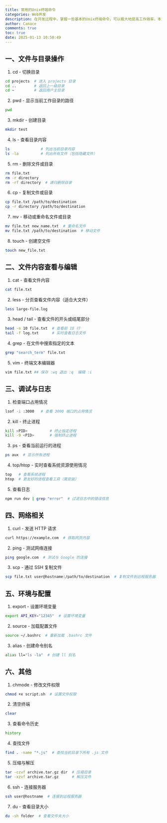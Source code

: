 ```yaml
---
title: 常用的Unix终端命令
categories: Web开发
description: 在开发过程中，掌握一些基本的Unix终端命令，可以极大地提高工作效率，本文介绍一些常用的Unix终端命令。
author: Canace
comments: true
toc: true
date: 2025-01-13 10:50:49
---
```

## 一、文件与目录操作

1. cd - 切换目录
```bash
cd projects  # 进入 projects 目录
cd ..        # 返回上一级目录
cd ~         # 返回用户主目录
```

2. pwd - 显示当前工作目录的路径
```bash
pwd
```

3. mkdir - 创建目录
```bash
mkdir test
```

4. ls - 查看目录内容
```bash
ls              # 列出当前目录内容
ls -la          # 列出所有文件（包括隐藏文件）
```

5. rm - 删除文件或目录
```bash
rm file.txt
rm -r directory
rm -rf directory  # 递归删除目录
```

6. cp - 复制文件或目录
```bash
cp file.txt /path/to/destination
cp -r directory /path/to/destination
```

7. mv - 移动或重命名文件或目录
```bash
mv file.txt new_name.txt  # 重命名文件
mv file.txt /path/to/destination  # 移动文件
```

8. touch - 创建空文件
```bash
touch new_file.txt
```

## 二、文件内容查看与编辑

1. cat - 查看文件内容
```bash
cat file.txt
```

2. less - 分页查看文件内容（适合大文件）
```bash
less large-file.log
```

3. head / tail - 查看文件的开头或结尾部分
```bash
head -n 10 file.txt  # 查看前 10 行
tail -f log.txt      # 实时查看日志文件
```

4. grep - 在文件中搜索指定的文本
```bash
grep "search_term" file.txt
```

5. vim - 终端文本编辑器
```bash
vim file.txt ## 保存 :wq 退出 :q  编辑 :i
```

## 三、调试与日志

1. 检查端口占用情况
```bash
lsof -i :3000   # 查看 3000 端口的占用情况
```

2. kill - 终止进程
```bash
kill <PID>          # 终止指定进程
kill -9 <PID>       # 强制终止进程
```

3. ps - 查看当前运行的进程
```bash
ps aux  # 显示所有进程
```

4. top/htop - 实时查看系统资源使用情况
```bash
top   # 查看系统进程
htop  # 更友好的进程查看工具（需安装）
```

5. 查看日志
```bash
npm run dev | grep "error"  # 过滤日志中的错误信息
```

## 四、网络相关

1. curl - 发送 HTTP 请求
```bash
curl https://example.com  # 获取网页内容
```

2. ping - 测试网络连接
```bash
ping google.com  # 测试与 Google 的连接
```

3. scp - 通过 SSH 复制文件
```bash
scp file.txt user@hostname:/path/to/destination  # 复制文件到远程服务器
```

## 五、环境与配置

1. export - 设置环境变量
```bash
export API_KEY="12345"  # 设置环境变量
```

2. source - 加载配置文件
```bash
source ~/.bashrc  # 重新加载 .bashrc 文件
```

3. alias - 创建命令别名
```bash
alias ll="ls -la"  # 创建 ll 别名
```

## 六、其他

1. chmode - 修改文件权限
```bash
chmod +x script.sh  # 设置文件权限
```

2. 清空终端
```bash
clear
```

3. 查看命令历史
```bash
history
```

4. 查找文件
```bash
find . -name "*.js"  # 查找当前目录下所有 .js 文件
```

5. 压缩与解压
```bash
tar -czvf archive.tar.gz dir  # 压缩目录
tar -xzvf archive.tar.gz      # 解压文件
```

6. ssh - 连接服务器
```bash
ssh user@hostname  # 连接到远程服务器
```

7. du - 查看目录大小
```bash
du -sh folder  # 查看文件夹大小
```





